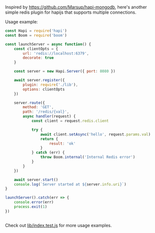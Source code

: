 Inspired by https://github.com/Marsup/hapi-mongodb, here's another simple
redis plugin for hapijs that supports multiple connections.


Usage example: 

```javascript
const Hapi = require('hapi')
const Boom = require('boom')

const launchServer = async function() {
    const clientOpts = {
        url: 'redis://localhost:6379',
        decorate: true
    }

    const server = new Hapi.Server({ port: 8080 })

    await server.register({
        plugin: require('./lib'),
        options: clientOpts
    })

    server.route({
        method: 'GET',
        path: '/redis/{val}',
        async handler(request) {
            const client = request.redis.client

            try {
                await client.setAsync('hello', request.params.val)
                return {
                    result: 'ok'
                }
            } catch (err) {
                throw Boom.internal('Internal Redis error')
            }
        }
    })

    await server.start()
    console.log(`Server started at ${server.info.uri}`)
}

launchServer().catch(err => {
    console.error(err)
    process.exit(1)
})
   
```

Check out [lib/index.test.js](lib/index.test.js) for more usage examples.
